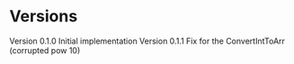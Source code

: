 # Versions

Version 0.1.0 Initial implementation
Version 0.1.1 Fix for the ConvertIntToArr (corrupted pow 10)